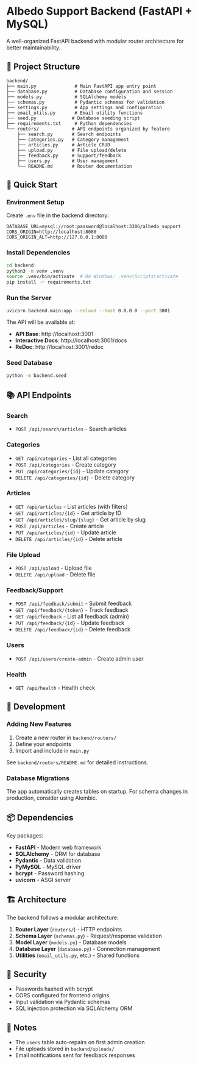 # Albedo Support Backend (FastAPI + MySQL)

A well-organized FastAPI backend with modular router architecture for better maintainability.

## 📁 Project Structure

```
backend/
├── main.py              # Main FastAPI app entry point
├── database.py          # Database configuration and session
├── models.py            # SQLAlchemy models
├── schemas.py           # Pydantic schemas for validation
├── settings.py          # App settings and configuration
├── email_utils.py       # Email utility functions
├── seed.py             # Database seeding script
├── requirements.txt     # Python dependencies
└── routers/            # API endpoints organized by feature
    ├── search.py       # Search endpoints
    ├── categories.py   # Category management
    ├── articles.py     # Article CRUD
    ├── upload.py       # File upload/delete
    ├── feedback.py     # Support/feedback
    ├── users.py        # User management
    └── README.md       # Router documentation
```

## 🚀 Quick Start

### Environment Setup

Create `.env` file in the backend directory:

```env
DATABASE_URL=mysql://root:password@localhost:3306/albedo_support
CORS_ORIGIN=http://localhost:8080
CORS_ORIGIN_ALT=http://127.0.0.1:8080
```

### Install Dependencies

```bash
cd backend
python3 -m venv .venv
source .venv/bin/activate  # On Windows: .venv\Scripts\activate
pip install -r requirements.txt
```

### Run the Server

```bash
uvicorn backend.main:app --reload --host 0.0.0.0 --port 3001
```

The API will be available at:

- **API Base**: http://localhost:3001
- **Interactive Docs**: http://localhost:3001/docs
- **ReDoc**: http://localhost:3001/redoc

### Seed Database

```bash
python -m backend.seed
```

## 📚 API Endpoints

### Search

- `POST /api/search/articles` - Search articles

### Categories

- `GET /api/categories` - List all categories
- `POST /api/categories` - Create category
- `PUT /api/categories/{id}` - Update category
- `DELETE /api/categories/{id}` - Delete category

### Articles

- `GET /api/articles` - List articles (with filters)
- `GET /api/articles/{id}` - Get article by ID
- `GET /api/articles/slug/{slug}` - Get article by slug
- `POST /api/articles` - Create article
- `PUT /api/articles/{id}` - Update article
- `DELETE /api/articles/{id}` - Delete article

### File Upload

- `POST /api/upload` - Upload file
- `DELETE /api/upload` - Delete file

### Feedback/Support

- `POST /api/feedback/submit` - Submit feedback
- `GET /api/feedback/{token}` - Track feedback
- `GET /api/feedback` - List all feedback (admin)
- `PUT /api/feedback/{id}` - Update feedback
- `DELETE /api/feedback/{id}` - Delete feedback

### Users

- `POST /api/users/create-admin` - Create admin user

### Health

- `GET /api/health` - Health check

## 🔧 Development

### Adding New Features

1. Create a new router in `backend/routers/`
2. Define your endpoints
3. Import and include in `main.py`

See `backend/routers/README.md` for detailed instructions.

### Database Migrations

The app automatically creates tables on startup. For schema changes in production, consider using Alembic.

## 📦 Dependencies

Key packages:

- **FastAPI** - Modern web framework
- **SQLAlchemy** - ORM for database
- **Pydantic** - Data validation
- **PyMySQL** - MySQL driver
- **bcrypt** - Password hashing
- **uvicorn** - ASGI server

## 🏗️ Architecture

The backend follows a modular architecture:

1. **Router Layer** (`routers/`) - HTTP endpoints
2. **Schema Layer** (`schemas.py`) - Request/response validation
3. **Model Layer** (`models.py`) - Database models
4. **Database Layer** (`database.py`) - Connection management
5. **Utilities** (`email_utils.py`, etc.) - Shared functions

## 🔐 Security

- Passwords hashed with bcrypt
- CORS configured for frontend origins
- Input validation via Pydantic schemas
- SQL injection protection via SQLAlchemy ORM

## 📝 Notes

- The `users` table auto-repairs on first admin creation
- File uploads stored in `backend/uploads/`
- Email notifications sent for feedback responses
